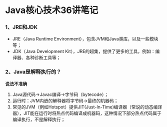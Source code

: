 # Java核心技术36讲笔记

### 1、JRE和JDK
- JRE（Java Runtime Environment），包含JVM和Java类库，以及一些模块等；
- JDK（Java Development Kit），JRE的超集，提供了更多的工具，例如：编译器、各种诊断工具等；

### 2、Java是解释执行的？

**说法不准确**

1. Java源代码->Javac编译->字节码（bytecode）；
2. 运行时：JVM内嵌的解释器将字节码->最终的机器码；
3. 常见的JVM（例如Hotspot）提供JIT(Just-In-Time)编译器（常说的动态编译器），JIT能在运行时将热点代码编译成机器码，这种情况下部分热点代码属于编译执行，不是解释执行；